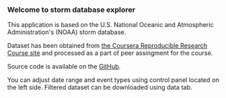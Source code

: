 ### Welcome to storm database explorer

This application is based on the U.S. National Oceanic and Atmospheric Administration's (NOAA) storm database.

Dataset has been obtained from [the Coursera Reproducible Research Course site](https://d396qusza40orc.cloudfront.net/repdata%2Fdata%2FStormData.csv.bz2) and processed as a part of peer assingment for the course.

Source code is available on the [GitHub](https://github.com/SHIH-TING-HUANG/developing-data-product-shiny).

You can adjust date range and event types using control panel located on the left side. Filtered dataset can be downloaded using data tab.
